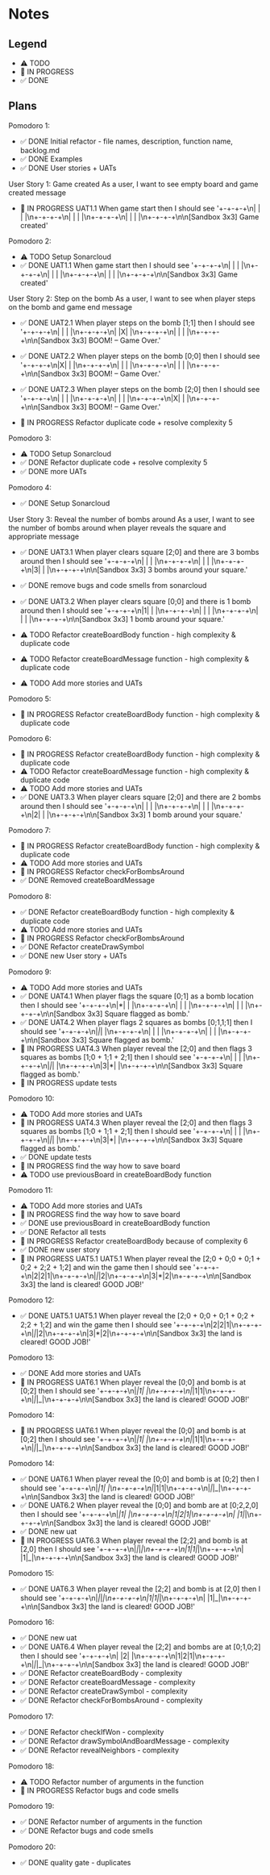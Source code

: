 # Notes

## Legend

- ⚠ TODO
- 🚧 IN PROGRESS
- ✅ DONE

## Plans

Pomodoro 1:

- ✅ DONE Initial refactor - file names, description, function name, backlog.md
- ✅ DONE Examples
- ✅ DONE User stories + UATs

User Story 1: Game created
As a user, I want to see empty board and game created message

- 🚧 IN PROGRESS UAT1.1 When game start then I should see '+-+-+-+\n| | | |\n+-+-+-+\n| | | |\n+-+-+-+\n| | | |\n+-+-+-+\n\n[Sandbox 3x3] Game created'

Pomodoro 2:

- ⚠ TODO Setup Sonarcloud
- ✅ DONE UAT1.1 When game start then I should see '+-+-+-+\n| | | |\n+-+-+-+\n| | | |\n+-+-+-+\n| | | |\n+-+-+-+\n\n[Sandbox 3x3] Game created'

User Story 2: Step on the bomb
As a user, I want to see when player steps on the bomb and game end message

- ✅ DONE UAT2.1 When player steps on the bomb [1;1] then I should see '+-+-+-+\n| | | |\n+-+-+-+\n| |X| |\n+-+-+-+\n| | | |\n+-+-+-+\n\n[Sandbox 3x3] BOOM! – Game Over.'

- ✅ DONE UAT2.2 When player steps on the bomb [0;0] then I should see '+-+-+-+\n|X| | |\n+-+-+-+\n| | | |\n+-+-+-+\n| | | |\n+-+-+-+\n\n[Sandbox 3x3] BOOM! – Game Over.'

- ✅ DONE UAT2.3 When player steps on the bomb [2;0] then I should see '+-+-+-+\n| | | |\n+-+-+-+\n| | | |\n+-+-+-+\n|X| | |\n+-+-+-+\n\n[Sandbox 3x3] BOOM! – Game Over.'

- 🚧 IN PROGRESS Refactor duplicate code + resolve complexity 5

Pomodoro 3:

- ⚠ TODO Setup Sonarcloud
- ✅ DONE Refactor duplicate code + resolve complexity 5
- ✅ DONE more UATs

Pomodoro 4:

- ✅ DONE Setup Sonarcloud

User Story 3: Reveal the number of bombs around
As a user, I want to see the number of bombs around when player reveals the square and appropriate message

- ✅ DONE UAT3.1 When player clears square [2;0] and there are 3 bombs around then I should see '+-+-+-+\n| | | |\n+-+-+-+\n| | | |\n+-+-+-+\n|3| | |\n+-+-+-+\n\n[Sandbox 3x3] 3 bombs around your square.'
- ✅ DONE remove bugs and code smells from sonarcloud

- ✅ DONE UAT3.2 When player clears square [0;0] and there is 1 bomb around then I should see '+-+-+-+\n|1| | |\n+-+-+-+\n| | | |\n+-+-+-+\n| | | |\n+-+-+-+\n\n[Sandbox 3x3] 1 bomb around your square.'

- ⚠ TODO Refactor createBoardBody function - high complexity & duplicate code
- ⚠ TODO Refactor createBoardMessage function - high complexity & duplicate code
- ⚠ TODO Add more stories and UATs

Pomodoro 5:

- 🚧 IN PROGRESS Refactor createBoardBody function - high complexity & duplicate code

Pomodoro 6:

- 🚧 IN PROGRESS Refactor createBoardBody function - high complexity & duplicate code
- ⚠ TODO Refactor createBoardMessage function - high complexity & duplicate code
- ⚠ TODO Add more stories and UATs
- ✅ DONE UAT3.3 When player clears square [2;0] and there are 2 bombs around then I should see '+-+-+-+\n| | | |\n+-+-+-+\n| | | |\n+-+-+-+\n|2| | |\n+-+-+-+\n\n[Sandbox 3x3] 1 bomb around your square.'

Pomodoro 7:

- 🚧 IN PROGRESS Refactor createBoardBody function - high complexity & duplicate code
- ⚠ TODO Add more stories and UATs
- 🚧 IN PROGRESS Refactor checkForBombsAround
- ✅ DONE Removed createBoardMessage

Pomodoro 8:

- ✅ DONE Refactor createBoardBody function - high complexity & duplicate code
- ⚠ TODO Add more stories and UATs
- 🚧 IN PROGRESS Refactor checkForBombsAround
- ✅ DONE Refactor createDrawSymbol
- ✅ DONE new User story + UATs

Pomodoro 9:

- ⚠ TODO Add more stories and UATs
- ✅ DONE UAT4.1 When player flags the square [0;1] as a bomb location then I should see '+-+-+-+\n|\*| | |\n+-+-+-+\n| | | |\n+-+-+-+\n| | | |\n+-+-+-+\n\n[Sandbox 3x3] Square flagged as bomb.'
- ✅ DONE UAT4.2 When player flags 2 squares as bombs [0;1,1;1] then I should see '+-+-+-+\n|_|_| |\n+-+-+-+\n| | | |\n+-+-+-+\n| | | |\n+-+-+-+\n\n[Sandbox 3x3] Square flagged as bomb.'
- 🚧 IN PROGRESS UAT4.3 When player reveal the [2;0] and then flags 3 squares as bombs [1;0 + 1;1 + 2;1] then I should see '+-+-+-+\n| | | |\n+-+-+-+\n|_|_| |\n+-+-+-+\n|3|\*| |\n+-+-+-+\n\n[Sandbox 3x3] Square flagged as bomb.'
- 🚧 IN PROGRESS update tests

Pomodoro 10:

- ⚠ TODO Add more stories and UATs
- 🚧 IN PROGRESS UAT4.3 When player reveal the [2;0] and then flags 3 squares as bombs [1;0 + 1;1 + 2;1] then I should see '+-+-+-+\n| | | |\n+-+-+-+\n|_|_| |\n+-+-+-+\n|3|\*| |\n+-+-+-+\n\n[Sandbox 3x3] Square flagged as bomb.'
- ✅ DONE update tests
- 🚧 IN PROGRESS find the way how to save board
- ⚠ TODO use previousBoard in createBoardBody function

Pomodoro 11:

- ⚠ TODO Add more stories and UATs
- 🚧 IN PROGRESS find the way how to save board
- ✅ DONE use previousBoard in createBoardBody function
- ✅ DONE Refactor all tests
- 🚧 IN PROGRESS Refactor createBoardBody because of complexity 6
- ✅ DONE new user story
- 🚧 IN PROGRESS UAT5.1 UAT5.1 When player reveal the [2;0 + 0;0 + 0;1 + 0;2 + 2;2 + 1;2] and win the game then I should see '+-+-+-+\n|2|2|1|\n+-+-+-+\n|_|_|2|\n+-+-+-+\n|3|\*|2|\n+-+-+-+\n\n[Sandbox 3x3] the land is cleared! GOOD JOB!'

Pomodoro 12:

- ✅ DONE UAT5.1 UAT5.1 When player reveal the [2;0 + 0;0 + 0;1 + 0;2 + 2;2 + 1;2] and win the game then I should see '+-+-+-+\n|2|2|1|\n+-+-+-+\n|_|_|2|\n+-+-+-+\n|3|\*|2|\n+-+-+-+\n\n[Sandbox 3x3] the land is cleared! GOOD JOB!'

Pomodoro 13:

- ✅ DONE Add more stories and UATs
- 🚧 IN PROGRESS UAT6.1 When player reveal the [0;0] and bomb is at [0;2] then I should see
  '+-+-+-+\n|_|1| |\n+-+-+-+\n|_|1|1|\n+-+-+-+\n|_|_|\_|\n+-+-+-+\n\n[Sandbox 3x3] the land is cleared! GOOD JOB!'

Pomodoro 14:

- 🚧 IN PROGRESS UAT6.1 When player reveal the [0;0] and bomb is at [0;2] then I should see
  '+-+-+-+\n|_|1| |\n+-+-+-+\n|_|1|1|\n+-+-+-+\n|_|_|\_|\n+-+-+-+\n\n[Sandbox 3x3] the land is cleared! GOOD JOB!'

Pomodoro 14:

- ✅ DONE UAT6.1 When player reveal the [0;0] and bomb is at [0;2] then I should see
  '+-+-+-+\n|_|1| |\n+-+-+-+\n|_|1|1|\n+-+-+-+\n|_|_|\_|\n+-+-+-+\n\n[Sandbox 3x3] the land is cleared! GOOD JOB!'
- ✅ DONE UAT6.2 When player reveal the [0;0] and bomb are at [0;2,2,0] then I should see '+-+-+-+\n|_|1| |\n+-+-+-+\n|1|2|1|\n+-+-+-+\n| |1|_|\n+-+-+-+\n\n[Sandbox 3x3] the land is cleared! GOOD JOB!'
- ✅ DONE new uat
- 🚧 IN PROGRESS UAT6.3 When player reveal the [2;2] and bomb is at [2,0] then I should see '+-+-+-+\n|_|_|_|\n+-+-+-+\n|1|1|_|\n+-+-+-+\n| |1|\_|\n+-+-+-+\n\n[Sandbox 3x3] the land is cleared! GOOD JOB!'

Pomodoro 15:

- ✅ DONE UAT6.3 When player reveal the [2;2] and bomb is at [2,0] then I should see '+-+-+-+\n|_|_|_|\n+-+-+-+\n|1|1|_|\n+-+-+-+\n| |1|\_|\n+-+-+-+\n\n[Sandbox 3x3] the land is cleared! GOOD JOB!'

Pomodoro 16:

- ✅ DONE new uat
- ✅ DONE UAT6.4 When player reveal the [2;2] and bombs are at [0;1,0;2] then I should see '+-+-+-+\n| |2| |\n+-+-+-+\n|1|2|1|\n+-+-+-+\n|_|_|\_|\n+-+-+-+\n\n[Sandbox 3x3] the land is cleared! GOOD JOB!'
- ✅ DONE Refactor createBoardBody - complexity
- ✅ DONE Refactor createBoardMessage - complexity
- ✅ DONE Refactor createDrawSymbol - complexity
- ✅ DONE Refactor checkForBombsAround - complexity

Pomodoro 17:

- ✅ DONE Refactor checkIfWon - complexity
- ✅ DONE Refactor drawSymbolAndBoardMessage - complexity
- ✅ DONE Refactor revealNeighbors - complexity

Pomodoro 18:

- ⚠ TODO Refactor number of arguments in the function
- 🚧 IN PROGRESS Refactor bugs and code smells

Pomodoro 19:

- ✅ DONE Refactor number of arguments in the function
- ✅ DONE Refactor bugs and code smells

Pomodoro 20:

- ✅ DONE quality gate - duplicates
